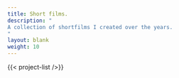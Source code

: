 ```yaml
---
title: Short films.
description: "
A collection of shortfilms I created over the years.
"
layout: blank
weight: 10
---
```


{{< project-list />}}